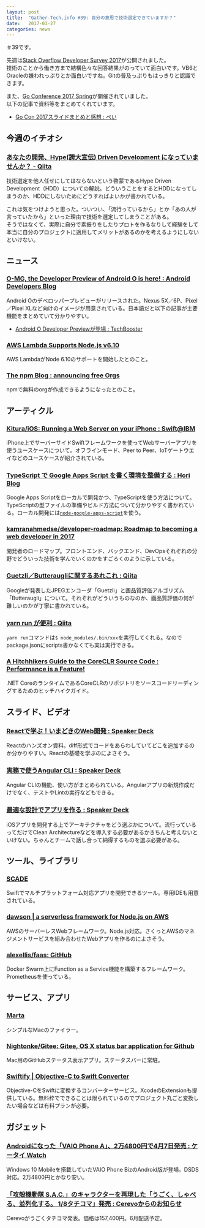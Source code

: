 ```yaml
---
layout: post
title:  "Gather-Tech.info #39: 自分の意思で技術選定できていますか？"
date:   2017-03-27
categories: news
---
```


＃39です。

先週は[Stack Overflow Developer Survey 2017](https://stackoverflow.com/insights/survey/2017)が公開されました。  
技術のことから働き方まで結構色々な回答結果がのっていて面白いです。VB6とOracleの嫌われっぷりとか面白いですね。Gitの普及っぷりもはっきりと認識できます。

また、[Go Conference 2017 Spring](https://gocon.connpass.com/event/52441/)が開催されていました。  
以下の記事で資料等をまとめてくれています。

- [Go Con 2017スライドまとめと感想 : ぺい](http://tikasan.hatenablog.com/entry/2017/03/25/225619)

## 今週のイチオシ

### [あなたの開発、Hype(誇大宣伝) Driven Development になっていませんか？ - Qiita](http://qiita.com/devneko/items/4f748253b2e2cd1192b1)

技術選定を他人任せにしてはならないという啓蒙であるHype Driven Development（HDD）についての解説。どういうことをするとHDDになってしまうのか、HDDにしないためにどうすればよいかが書かれている。

これは気をつけようと思った。ついつい、「流行っているから」とか「あの人が言っていたから」といった理由で技術を選定してしまうことがある。  
そうではなくて、実際に自分で素振りをしたりプロトを作るなりして経験をして本当に自分のプロジェクトに適用してメリットがあるのかを考えるようにしないといけない。

## ニュース

### [O-MG, the Developer Preview of Android O is here! : Android Developers Blog](https://android-developers.googleblog.com/2017/03/first-preview-of-android-o.html)

Android Oのデベロッパープレビューがリリースされた。Nexus 5X／6P、Pixel／Pixel XLなど向けのイメージが用意されている。日本語だと以下の記事が主要機能をまとめていて分かりやすい。

- [Android O Developer Previewが登場 : TechBooster](http://techbooster.org/android/17478/)

### [AWS Lambda Supports Node.js v6.10](https://aws.amazon.com/jp/about-aws/whats-new/2017/03/aws-lambda-supports-node-js-6-10/)

AWS LambdaがNode 6.10のサポートを開始したとのこと。

### [The npm Blog : announcing free Orgs](http://blog.npmjs.org/post/158718200065/announcing-free-orgs)

npmで無料のorgが作成できるようになったとのこと。

## アーティクル

### [Kitura/iOS: Running a Web Server on your iPhone : Swift@IBM](https://developer.ibm.com/swift/2017/03/13/kitura-ios/?utm_campaign=This%2BWeek%2Bin%2BSwift&utm_medium=email&utm_source=This_Week_in_Swift_124)

iPhone上でサーバーサイドSwiftフレームワークを使ってWebサーバーアプリを使うユースケースについて。オフラインモード、Peer to Peer、IoTゲートウエイなどのユースケースが紹介されている。

### [TypeScript で Google Apps Script を書く環境を整備する : Hori Blog](https://hori-ryota.com/blog/googleappsscript-by-typescript/)

Google Apps Scriptをローカルで開発かつ、TypeScriptを使う方法について。TypeScriptの型ファイルの準備やビルド方法について分かりやすく書かれている。ローカル開発には[`node-google-apps-script`](https://github.com/danthareja/node-google-apps-script)を使う。

### [kamranahmedse/developer-roadmap: Roadmap to becoming a web developer in 2017](https://github.com/kamranahmedse/developer-roadmap)

開発者のロードマップ。フロントエンド、バックエンド、DevOpsそれぞれの分野でどういった技術を学んでいくのかをすごろくのように示している。

### [Guetzli／Butteraugliに関するあれこれ : Qiita](http://qiita.com/yohhoy/items/406af27d4415c7bb6346)

Googleが発表したJPEGエンコーダ「Guetzli」と画品質評価アルゴリズム「Butteraugli」について。それぞれがどういうものなのか、画品質評価の何が難しいのかが丁寧に書かれている。

### [yarn run が便利 : Qiita](http://qiita.com/y13i/items/27d39edac23b7a867935)

`yarn run`コマンドは`$ node_modules/.bin/xxx`を実行してくれる。なのでpackage.jsonにscripts書かなくても実は実行できる。

### [A Hitchhikers Guide to the CoreCLR Source Code : Performance is a Feature!](http://mattwarren.org/2017/03/23/Hitchhikers-Guide-to-the-CoreCLR-Source-Code/)

.NET CoreのランタイムであるCoreCLRのリポジトリをソースコードリーディングするためのヒッチハイクガイド。

## スライド、ビデオ

### [Reactで学ぶ！いまどきのWeb開発 : Speaker Deck](https://speakerdeck.com/fand/reactdexue-bu-imadokifalsewebkai-fa)

Reactのハンズオン資料。diff形式でコードをあらわしていてどこを追加するのか分かりやすい。Reactの基礎を学ぶのによさそう。

### [実務で使うAngular CLI : Speaker Deck](https://speakerdeck.com/armorik83/shi-wu-deshi-uangular-cli)

Angular CLIの機能、使い方がまとめられている。Angularアプリの新規作成だけでなく、テストやLintの実行などもできる。

### [最適な設計でアプリを作る : Speaker Deck](https://speakerdeck.com/tattn/zui-shi-nashe-ji-deapuriwozuo-ru)

iOSアプリを開発する上でアーキテクチャをどう選ぶかについて。流行っているってだけでClean Architectureなどを導入する必要があるかきちんと考えないといけない。ちゃんとチームで話し合って納得するものを選ぶ必要がある。

## ツール、ライブラリ

### [SCADE](http://www.scade.io/)

Swiftでマルチプラットフォーム対応アプリを開発できるツール。専用IDEも用意されている。

### [dawson | a serverless framework for Node.js on AWS](https://dawson.sh/)

AWSのサーバーレスWebフレームワーク。Node.js対応。さくっとAWSのマネジメントサービスを組み合わせたWebアプリを作るのによさそう。

### [alexellis/faas: GitHub](https://github.com/alexellis/faas)

Docker Swarm上にFunction as a Service機能を構築するフレームワーク。Prometheusを使っている。

## サービス、アプリ

### [Marta](https://marta.yanex.org/)

シンプルなMacのファイラー。

### [Nightonke/Gitee: Gitee, OS X status bar application for Github](https://github.com/Nightonke/Gitee)

Mac用のGitHubステータス表示アプリ。ステータスバーに常駐。

### [Swiftify | Objective-C to Swift Converter](https://objectivec2swift.com/#/home/main)

Objective-CをSwiftに変換するコンバーターサービス。XcodeのExtensionも提供している。無料枠でできることは限られているのでプロジェクト丸ごと変換したい場合などは有料プランが必要。

## ガジェット

### [Androidになった「VAIO Phone A」、2万4800円で4月7日発売 : ケータイ Watch](http://k-tai.watch.impress.co.jp/docs/news/1050435.html)

Windows 10 Mobileを搭載していたVAIO Phone BizのAndroid版が登場。DSDS対応。2万4800円とかなり安い。

### [「攻殻機動隊 S.A.C.」のキャラクターを再現した「うごく、しゃべる、並列化する。 1/8タチコマ」発売 : Cerevoからのお知らせ](https://info-blog.cerevo.com/2017/03/23/3418/)

Cerevoがうごくタチコマ発表。価格は157,400円。6月配送予定。
